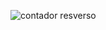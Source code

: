 ![contador resverso](https://github.com/DigitalHDR/Contador-Reverso-final/assets/73972922/8f5e6c7c-a074-4b07-ad5f-d5d11dc34108)

